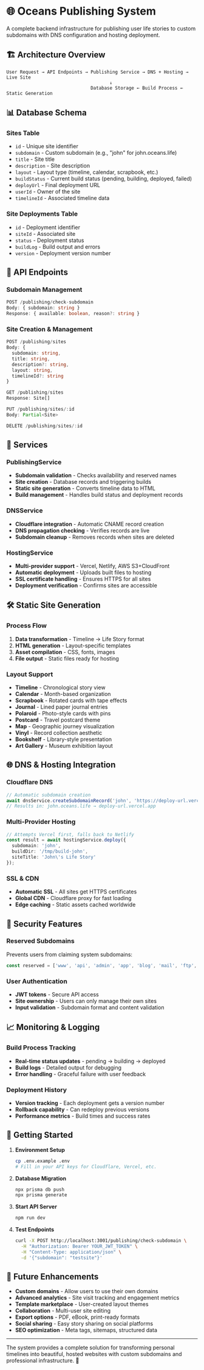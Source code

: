 # 🌐 Oceans Publishing System

A complete backend infrastructure for publishing user life stories to custom subdomains with DNS configuration and hosting deployment.

## 🏗️ Architecture Overview

```
User Request → API Endpoints → Publishing Service → DNS + Hosting → Live Site
                                      ↓
                               Database Storage ← Build Process ← Static Generation
```

## 📊 Database Schema

### Sites Table
- `id` - Unique site identifier
- `subdomain` - Custom subdomain (e.g., "john" for john.oceans.life)
- `title` - Site title
- `description` - Site description
- `layout` - Layout type (timeline, calendar, scrapbook, etc.)
- `buildStatus` - Current build status (pending, building, deployed, failed)
- `deployUrl` - Final deployment URL
- `userId` - Owner of the site
- `timelineId` - Associated timeline data

### Site Deployments Table
- `id` - Deployment identifier
- `siteId` - Associated site
- `status` - Deployment status
- `buildLog` - Build output and errors
- `version` - Deployment version number

## 🚀 API Endpoints

### Subdomain Management
```typescript
POST /publishing/check-subdomain
Body: { subdomain: string }
Response: { available: boolean, reason?: string }
```

### Site Creation & Management
```typescript
POST /publishing/sites
Body: {
  subdomain: string,
  title: string,
  description?: string,
  layout: string,
  timelineId?: string
}

GET /publishing/sites
Response: Site[]

PUT /publishing/sites/:id
Body: Partial<Site>

DELETE /publishing/sites/:id
```

## 🔧 Services

### PublishingService
- **Subdomain validation** - Checks availability and reserved names
- **Site creation** - Database records and triggering builds
- **Static site generation** - Converts timeline data to HTML
- **Build management** - Handles build status and deployment records

### DNSService 
- **Cloudflare integration** - Automatic CNAME record creation
- **DNS propagation checking** - Verifies records are live
- **Subdomain cleanup** - Removes records when sites are deleted

### HostingService
- **Multi-provider support** - Vercel, Netlify, AWS S3+CloudFront
- **Automatic deployment** - Uploads built files to hosting
- **SSL certificate handling** - Ensures HTTPS for all sites
- **Deployment verification** - Confirms sites are accessible

## 🛠️ Static Site Generation

### Process Flow
1. **Data transformation** - Timeline → Life Story format
2. **HTML generation** - Layout-specific templates
3. **Asset compilation** - CSS, fonts, images
4. **File output** - Static files ready for hosting

### Layout Support
- **Timeline** - Chronological story view
- **Calendar** - Month-based organization  
- **Scrapbook** - Rotated cards with tape effects
- **Journal** - Lined paper journal entries
- **Polaroid** - Photo-style cards with pins
- **Postcard** - Travel postcard theme
- **Map** - Geographic journey visualization
- **Vinyl** - Record collection aesthetic
- **Bookshelf** - Library-style presentation
- **Art Gallery** - Museum exhibition layout

## 🌐 DNS & Hosting Integration

### Cloudflare DNS
```typescript
// Automatic subdomain creation
await dnsService.createSubdomainRecord('john', 'https://deploy-url.vercel.app');
// Results in: john.oceans.life → deploy-url.vercel.app
```

### Multi-Provider Hosting
```typescript
// Attempts Vercel first, falls back to Netlify
const result = await hostingService.deploy({
  subdomain: 'john',
  buildDir: '/tmp/build-john',
  siteTitle: 'John\'s Life Story'
});
```

### SSL & CDN
- **Automatic SSL** - All sites get HTTPS certificates
- **Global CDN** - Cloudflare proxy for fast loading
- **Edge caching** - Static assets cached worldwide

## 🔐 Security Features

### Reserved Subdomains
Prevents users from claiming system subdomains:
```typescript
const reserved = ['www', 'api', 'admin', 'app', 'blog', 'mail', 'ftp', 'ssh'];
```

### User Authentication
- **JWT tokens** - Secure API access
- **Site ownership** - Users can only manage their own sites
- **Input validation** - Subdomain format and content validation

## 📈 Monitoring & Logging

### Build Process Tracking
- **Real-time status updates** - pending → building → deployed
- **Build logs** - Detailed output for debugging
- **Error handling** - Graceful failure with user feedback

### Deployment History
- **Version tracking** - Each deployment gets a version number
- **Rollback capability** - Can redeploy previous versions
- **Performance metrics** - Build times and success rates

## 🚀 Getting Started

1. **Environment Setup**
   ```bash
   cp .env.example .env
   # Fill in your API keys for Cloudflare, Vercel, etc.
   ```

2. **Database Migration**
   ```bash
   npx prisma db push
   npx prisma generate
   ```

3. **Start API Server**
   ```bash
   npm run dev
   ```

4. **Test Endpoints**
   ```bash
   curl -X POST http://localhost:3001/publishing/check-subdomain \
     -H "Authorization: Bearer YOUR_JWT_TOKEN" \
     -H "Content-Type: application/json" \
     -d '{"subdomain": "testsite"}'
   ```

## 🔮 Future Enhancements

- **Custom domains** - Allow users to use their own domains
- **Advanced analytics** - Site visit tracking and engagement metrics  
- **Template marketplace** - User-created layout themes
- **Collaboration** - Multi-user site editing
- **Export options** - PDF, eBook, print-ready formats
- **Social sharing** - Easy story sharing on social platforms
- **SEO optimization** - Meta tags, sitemaps, structured data

---

The system provides a complete solution for transforming personal timelines into beautiful, hosted websites with custom subdomains and professional infrastructure. 🌊
